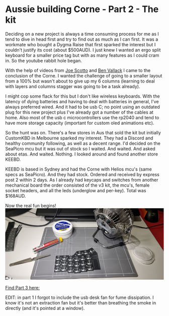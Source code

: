 # Aussie building Corne - Part 2 - The kit

Deciding on a new project is always a time consuming process for me as I tend to dive in head first and try to find out as much as I can first. It was a workmate who bought a Dygma Raise that first sparked the interest but I couldn't justify its cost (about $500AUD). I just knew I wanted an ergo split keyboard for a smaller price tag but with as many features as I could cram in. So the youtube rabbit hole began.

With the help of videos from [Joe Scotto](https://youtube.com/@joe_scotto?si=ZiEcp3nnhzfaE4-Q) and [Ben Vallack](https://youtube.com/@BenVallack?si=eHl3Z9LDvi2VY2ko) I came to the conclusion of the Corne. I wanted the challenge of going to a smaller layout from a 100% but wasn't about to give up my 6 columns (learning to deal with layers and columns stagger was going to be a task already).

I might cop some flack for this but I don't like wireless keyboards. With the latency of dying batteries and having to deal with batteries in general, I've always preferred wired. And it had to be usb C; no point using an outdated plug for this new project plus I've already got a number of the cables at home. Also most of the usb c microcontrollers use the rp2040 and tend to have more storage capacity (important for custom oled animations etc).

So the hunt was on. There's a few stores in Aus that sold the kit but initially CustomKBD in Melbourne sparked my interest. They had a Discord and healthy community following, as well as a decent range. I'd decided on the SeaPicro mcu but it was out of stock so I waited. And waited. And asked about etas. And waited. Nothing. I looked around and found another store KEEBD.

KEEBD is based in Sydney and had the Corne with Helios mcu's (same specs as SeaPicro). And they had stock. Ordered and received by express post 2 within 2 days. As I already had keycaps and switches from another mechanical board the order consisted of the v3 kit, the mcu's, female socket headers, and all the leds (underglow and per-key). Total was $168AUD.

Now the real fun begins!
<img src="./images/desk.jpg">

<a href="../../main/part2kit/part2kit.md" target="_blank">Find Part 3 here:</a>

EDIT: in part 1 I forgot to include the usb desk fan for fume dissipation. I know it's not an extraction fan but it's better than breathing the smoke in directly (and it's pointed at a window).
